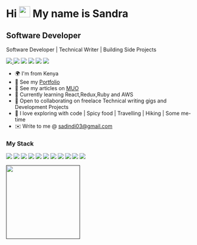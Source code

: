 Hi  <img src="https://raw.githubusercontent.com/MartinHeinz/MartinHeinz/master/wave.gif" width="30px" /> My name is Sandra
=====================

Software Developer
------------------

Software Developer | Technical Writer | Building Side Projects

<a href="https://sandraportfolio.herokuapp.com/" target="_blank" rel="noreferrer"><img
src="https://img.shields.io/badge/website-000000?style=for-the-badge&logo=About.me&logoColor=white"
/> <a href="https://twitter.com/Nyartech_" target="_blank" rel="noreferrer"><img
src="https://img.shields.io/badge/Twitter-1DA1F2?style=for-the-badge&logo=twitter&logoColor=white"
/></a> <a href="https://www.linkedin.com/in/sandra-dindi/" target="_blank" rel="noreferrer"><img
src="https://img.shields.io/badge/LinkedIn-0077B5?style=for-the-badge&logo=linkedin&logoColor=white" /></a> <a href="https://nyartech.hashnode.dev/" target="_blank" rel="noreferrer"><img
src="https://img.shields.io/badge/Hashnode-2962FF?style=for-the-badge&logo=hashnode&logoColor=white" /></a>  <a href="" target="_blank" rel="noreferrer"> <a href="" target="_blank" rel="noreferrer"><img
src="https://img.shields.io/badge/YouTube-FF0000?style=for-the-badge&logo=youtube&logoColor=white" /></a> <a href="" target="_blank" rel="noreferrer"><img
src="https://img.shields.io/badge/GitHub-100000?style=for-the-badge&logo=github&logoColor=white" /></a> <a href="" target="_blank" rel="noreferrer"></a>

* 🌍 I'm from Kenya
* 👔 See my [Portfolio](https://sandraportfolio.herokuapp.com/)
* 🚀 See my articles on [MUO](https://www.makeuseof.com/author/sandra-dindi/)
* 🧠  Currently learning React,Redux,Ruby and AWS
* 🤝 Open to collaborating on freelace Technical writing gigs and Development Projects
* 💙 I love exploring with code | Spicy food | Travelling | Hiking | Some me-time 
* ✉️ Write to me @ [sadindi03@gmail.com](sadindi03@gmail.com)

### My Stack

<p align="left">
  <img src="https://img.shields.io/badge/HTML5-E34F26?style=for-the-badge&logo=html5&logoColor=white" />
  <img src="https://img.shields.io/badge/CSS3-1572B6?style=for-the-badge&logo=css3&logoColor=white" />
  <img src="https://img.shields.io/badge/Tailwind_CSS-38B2AC?style=for-the-badge&logo=tailwind-css&logoColor=white" />
  <img src="https://img.shields.io/badge/JavaScript-323330?style=for-the-badge&logo=javascript&logoColor=F7DF1E" />
  <img src="https://img.shields.io/badge/Python-FFD43B?style=for-the-badge&logo=python&logoColor=blue" />
  <img src="https://img.shields.io/badge/Django-092E20?style=for-the-badge&logo=django&logoColor=green" />
  <img src="https://img.shields.io/badge/django%20rest-ff1709?style=for-the-badge&logo=django&logoColor=white" />
  <img src="https://img.shields.io/badge/GIT-E44C30?style=for-the-badge&logo=git&logoColor=white" />
  <img src="https://img.shields.io/badge/GitHub-100000?style=for-the-badge&logo=github&logoColor=white" />
  <img src="https://img.shields.io/badge/Visual_Studio_Code-0078D4?style=for-the-badge&logo=visual%20studio%20code&logoColor=white" />
  <img src="https://img.shields.io/badge/Figma-F24E1E?style=for-the-badge&logo=figma&logoColor=white" />
  
  
</p>




<a href=""><img src="https://cdn.buymeacoffee.com/buttons/v2/default-yellow.png" width="200" /></a>
